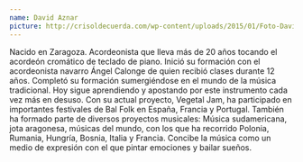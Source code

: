 ```yaml
---
name: David Aznar
picture: http://crisoldecuerda.com/wp-content/uploads/2015/01/Foto-David-Aznar.jpg
---
```


Nacido en Zaragoza. Acordeonista que lleva más de 20 años tocando el acordeón cromático de teclado de piano. Inició su formación con el acordeonista navarro Ángel Calonge de quien recibió clases durante 12 años. Completó su formación sumergiéndose en el mundo de la música tradicional. Hoy sigue aprendiendo y apostando por este instrumento cada vez más en desuso. Con su actual proyecto, Vegetal Jam, ha participado en importantes festivales de Bal Folk en España, Francia y Portugal. También ha formado parte de diversos proyectos musicales: Música sudamericana, jota aragonesa, músicas del mundo, con los que ha recorrido Polonia, Rumania, Hungría, Bosnia, Italia y Francia. Concibe la música como un medio de expresión con el que pintar emociones y bailar sueños.
